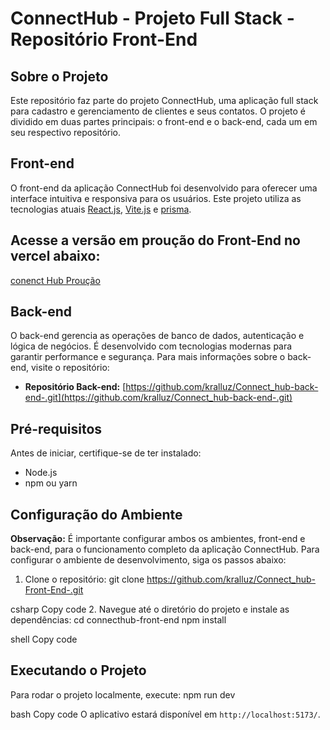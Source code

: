 # ConnectHub - Projeto Full Stack - Repositório Front-End

## Sobre o Projeto
Este repositório faz parte do projeto ConnectHub, uma aplicação full stack para cadastro e gerenciamento de clientes e seus contatos. O projeto é dividido em duas partes principais: o front-end e o back-end, cada um em seu respectivo repositório.

## Front-end
O front-end da aplicação ConnectHub foi desenvolvido para oferecer uma interface intuitiva e responsiva para os usuários. Este projeto utiliza as tecnologias atuais [React.js](https://react.dev/), [Vite.js](https://vitejs.dev/) e [prisma](https://www.prisma.io/).
## Acesse a versão em proução do Front-End no vercel abaixo:
[conenct Hub Proução](https://connect-hub-front-end.vercel.app/)


## Back-end
O back-end gerencia as operações de banco de dados, autenticação e lógica de negócios. É desenvolvido com tecnologias modernas para garantir performance e segurança. Para mais informações sobre o back-end, visite o repositório:
- **Repositório Back-end:** [https://github.com/kralluz/Connect_hub-back-end-.git](https://github.com/kralluz/Connect_hub-back-end-.git)


## Pré-requisitos
Antes de iniciar, certifique-se de ter instalado:
- Node.js
- npm ou yarn

## Configuração do Ambiente
**Observação:** É importante configurar ambos os ambientes, front-end e back-end, para o funcionamento completo da aplicação ConnectHub.
Para configurar o ambiente de desenvolvimento, siga os passos abaixo:

1. Clone o repositório:
git clone https://github.com/kralluz/Connect_hub-Front-End-.git

csharp
Copy code
2. Navegue até o diretório do projeto e instale as dependências:
cd connecthub-front-end
npm install

shell
Copy code

## Executando o Projeto
Para rodar o projeto localmente, execute:
npm run dev

bash
Copy code
O aplicativo estará disponível em `http://localhost:5173/`.
